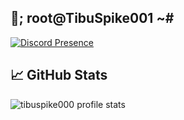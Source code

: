 ## 💖; root@TibuSpike001 ~#

[![Discord Presence](https://lanyard.cnrad.dev/api/618513315718627328)](https://discord.com/users/618513315718627328)

## &#x1f4c8; GitHub Stats


![tibuspike000 profile stats](https://github-readme-stats.vercel.app/api?username=tibuspike000&show_icons=true&theme=merko)

